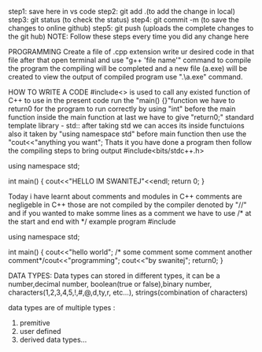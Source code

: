 
step1: save here in vs code
step2: git add .(to add the change in local)
step3: git status (to check the status)
step4: git commit -m (to save the changes to online github)
step5: git push (uploads the complete changes to the git hub)
NOTE: Follow these steps every time you did any change here



PROGRAMMING
Create a file of .cpp extension 
write ur desired code in that file
after that open terminal and use "g++ 'file name'" command to compile the program
the compiling will be completed and a new file (a.exe) will be created
to view the output of compiled program use ".\a.exe" command.

HOW TO WRITE A CODE
  #include<> is used to call any existed function of C++ to use in the present code
  run the "main() {}"function
  we have to return0 for the program to run correctly by using "int" before the main function
  inside the main function at last we have to give "return0;"
  standard template library - std:: 
  after taking std we can acces its inside functuions also it taken by "using namespace std" before main function
  then use the "cout<<"anything you want";
  Thats it you have done a program 
  then follow the compiling steps to bring output
#include<bits/stdc++.h>

using namespace std;

int main() {
    cout<<"HELLO IM SWANITEJ"<<endl;
    return 0;
}


Today i have learnt about comments and modules in C++ 
comments are negligeble in C++ those are not compiled by the compiler denoted by "//"
and if you wanted to make somme lines as a comment we have to use /* at the start and end with */
example program
#include<iostream>

using namespace std;

int main()  {
  cout<<"hello world";
  /* some comment
  some comment
  another comment*/cout<<"programming";
  cout<<"by swanitej";
  return0;
}

DATA TYPES: Data types can stored in different types, it can be a number,decimal number, boolean(true or false),binary number, characters(1,2,3,4,5,!,#,@,d,ty,r, etc...), strings(combination of characters) 

data types are of multiple types :
1. premitive
2. user defined
3. derived data types...
